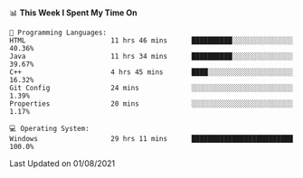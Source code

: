 
<!--START_SECTION:waka-->
📊 **This Week I Spent My Time On** 

```text
💬 Programming Languages: 
HTML                     11 hrs 46 mins      ██████████░░░░░░░░░░░░░░░   40.36% 
Java                     11 hrs 34 mins      ██████████░░░░░░░░░░░░░░░   39.67% 
C++                      4 hrs 45 mins       ████░░░░░░░░░░░░░░░░░░░░░   16.32% 
Git Config               24 mins             ░░░░░░░░░░░░░░░░░░░░░░░░░   1.39% 
Properties               20 mins             ░░░░░░░░░░░░░░░░░░░░░░░░░   1.17%

💻 Operating System: 
Windows                  29 hrs 11 mins      █████████████████████████   100.0%

```


 Last Updated on 01/08/2021
<!--END_SECTION:waka-->
